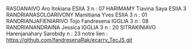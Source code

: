 RASOANAIVO Aro Itokiana ESIIA 3  n : 07
HARIMAMY Tiavina Saya ESIIA 3
RANDRIANASOLOARIVONY Mamitiana Yves ESIIA 3 n : 01
RANDRIANJAFIENIARIVO Tojo Fandresena IGGLIA 3 n : 08
RANDRIANANDRAINA  Jessica IGGLIA 3 n : 20
SITRAKINIAVO  Harenjanahary Sarobidy n : 23
notre lien : https://github.com/fandresenaRak/ecarry_TecJS.git
